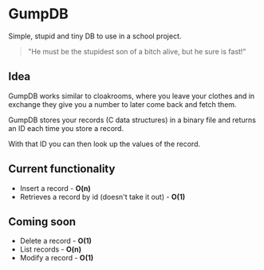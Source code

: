 # GumpDB

Simple, stupid and tiny DB to use in a school project.

> "He must be the stupidest son of a bitch alive, but he sure is fast!"

## Idea
GumpDB works similar to cloakrooms, where you leave your clothes and in exchange they
give you a number to later come back and fetch them.

GumpDB stores your records (C data structures) in a binary file and returns an ID
each time you store a record.

With that ID you can then look up the values of the record.

## Current functionality
* Insert a record - **O(n)**
* Retrieves a record by id (doesn't take it out) - **O(1)**

## Coming soon
* Delete a record - **O(1)**
* List records - **O(n)**
* Modify a record - **O(1)**


